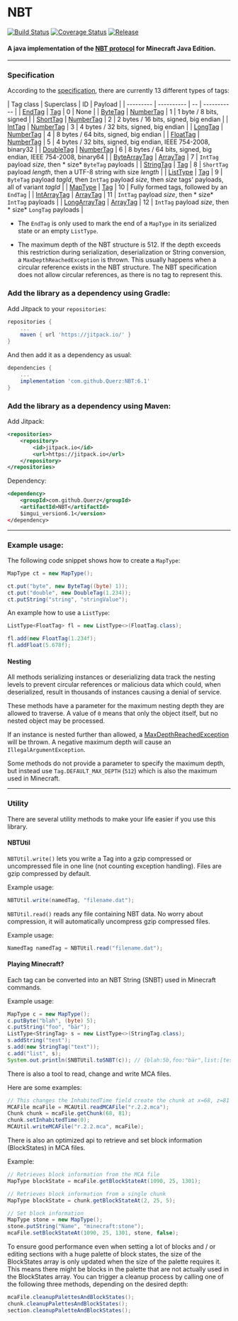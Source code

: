 # NBT

[![Build Status](https://travis-ci.org/Querz/NBT.svg?branch=master)](https://travis-ci.org/Querz/NBT) [![Coverage Status](https://img.shields.io/coveralls/github/Querz/NBT/master.svg)](https://coveralls.io/github/Querz/NBT?branch=master) [![Release](https://jitpack.io/v/Querz/NBT.svg)](https://jitpack.io/#Querz/NBT)
#### A java implementation of the [NBT protocol](http://minecraft.gamepedia.com/NBT_format) for Minecraft Java Edition.
---

### Specification

According to the [specification](https://minecraft.gamepedia.com/NBT_format), there are currently 13 different types of
tags:

| Tag class | Superclass | ID | Payload | | --------- | ---------- | -- | ----------- |
| [EndTag](../../../src/main/java/net/querz/nbt/tag/EndTag.java)
| [Tag](../../../src/main/java/net/querz/nbt/tag/Tag.java)               | 0 | None |
| [ByteTag](../../../src/main/java/net/querz/nbt/tag/ByteTag.java)
| [NumberTag](../../../src/main/java/net/querz/nbt/tag/NumberTag.java)   | 1 | 1 byte / 8 bits, signed |
| [ShortTag](../../../src/main/java/net/querz/nbt/tag/ShortTag.java)
| [NumberTag](../../../src/main/java/net/querz/nbt/tag/NumberTag.java)   | 2 | 2 bytes / 16 bits, signed, big endian |
| [IntTag](../../../src/main/java/net/querz/nbt/tag/IntTag.java)
| [NumberTag](../../../src/main/java/net/querz/nbt/tag/NumberTag.java)   | 3 | 4 bytes / 32 bits, signed, big endian |
| [LongTag](../../../src/main/java/net/querz/nbt/tag/LongTag.java)
| [NumberTag](../../../src/main/java/net/querz/nbt/tag/NumberTag.java)   | 4 | 8 bytes / 64 bits, signed, big endian |
| [FloatTag](../../../src/main/java/net/querz/nbt/tag/FloatTag.java)
| [NumberTag](../../../src/main/java/net/querz/nbt/tag/NumberTag.java)   | 5 | 4 bytes / 32 bits, signed, big endian,
IEEE 754-2008, binary32 | | [DoubleTag](../../../src/main/java/net/querz/nbt/tag/DoubleTag.java)
| [NumberTag](../../../src/main/java/net/querz/nbt/tag/NumberTag.java)   | 6 | 8 bytes / 64 bits, signed, big endian,
IEEE 754-2008, binary64 | | [ByteArrayTag](../../../src/main/java/net/querz/nbt/tag/ByteArrayTag.java)
| [ArrayTag](../../../src/main/java/net/querz/nbt/tag/ArrayTag.java)     | 7 | `IntTag` payload *size*, then *
size* `ByteTag` payloads | | [StringTag](../../../src/main/java/net/querz/nbt/tag/StringTag.java)
| [Tag](../../../src/main/java/net/querz/nbt/tag/Tag.java)               | 8 | `ShortTag` payload *length*, then a UTF-8
string with size *length* | | [ListType](../../../src/main/java/net/querz/nbt/tag/ListType.java)
| [Tag](../../../src/main/java/net/querz/nbt/tag/Tag.java)               | 9 | `ByteTag` payload *tagId*, then `IntTag`
payload *size*, then *size* tags' payloads, all of variant *tagId* |
| [MapType](../../../src/main/java/net/querz/nbt/tag/MapType.java)
| [Tag](../../../src/main/java/net/querz/nbt/tag/Tag.java)               | 10 | Fully formed tags, followed by
an `EndTag` | | [IntArrayTag](../../../src/main/java/net/querz/nbt/tag/IntArrayTag.java)
| [ArrayTag](../../../src/main/java/net/querz/nbt/tag/ArrayTag.java)     | 11 | `IntTag` payload *size*, then *
size* `IntTag` payloads | | [LongArrayTag](../../../src/main/java/net/querz/nbt/tag/LongArrayTag.java)
| [ArrayTag](../../../src/main/java/net/querz/nbt/tag/ArrayTag.java)     | 12 | `IntTag` payload *size*, then *
size* `LongTag` payloads |

* The `EndTag` is only used to mark the end of a `MapType` in its serialized state or an empty `ListType`.

* The maximum depth of the NBT structure is 512. If the depth exceeds this restriction during serialization,
  deserialization or String conversion, a `MaxDepthReachedException` is thrown. This usually happens when a circular
  reference exists in the NBT structure. The NBT specification does not allow circular references, as there is no tag to
  represent this.

### Add the library as a dependency using Gradle:

Add Jitpack to your `repositories`:

```groovy
repositories {
	...
	maven { url 'https://jitpack.io/' }
}
```

And then add it as a dependency as usual:

```groovy
dependencies {
	...
	implementation 'com.github.Querz:NBT:6.1'
}
```

### Add the library as a dependency using Maven:

Add Jitpack:

```xml
<repositories>
	<repository>
		<id>jitpack.io</id>
		<url>https://jitpack.io</url>
	</repository>
</repositories>
```

Dependency:

```xml
<dependency>
	<groupId>com.github.Querz</groupId>
	<artifactId>NBT</artifactId>
	$imgui_version6.1</version>
</dependency>
```

---

### Example usage:

The following code snippet shows how to create a `MapType`:

```java
MapType ct = new MapType();

ct.put("byte", new ByteTag((byte) 1));
ct.put("double", new DoubleTag(1.234));
ct.putString("string", "stringValue");
```

An example how to use a `ListType`:

```java
ListType<FloatTag> fl = new ListType<>(FloatTag.class);

fl.add(new FloatTag(1.234f);
fl.addFloat(5.678f);
```

#### Nesting

All methods serializing instances or deserializing data track the nesting levels to prevent circular references or
malicious data which could, when deserialized, result in thousands of instances causing a denial of service.

These methods have a parameter for the maximum nesting depth they are allowed to traverse. A value of `0` means that
only the object itself, but no nested object may be processed.

If an instance is nested further than allowed,
a [MaxDepthReachedException](../../../src/main/java/net/querz/nbt/MaxDepthReachedException.java) will be thrown. A
negative maximum depth will cause an `IllegalArgumentException`.

Some methods do not provide a parameter to specify the maximum depth, but instead use `Tag.DEFAULT_MAX_DEPTH` (`512`)
which is also the maximum used in Minecraft.

---

### Utility

There are several utility methods to make your life easier if you use this library.

#### NBTUtil

`NBTUtil.write()` lets you write a Tag into a gzip compressed or uncompressed file in one line (not counting exception
handling). Files are gzip compressed by default.

Example usage:

```java
NBTUtil.write(namedTag, "filename.dat");
```

`NBTUtil.read()` reads any file containing NBT data. No worry about compression, it will automatically uncompress gzip
compressed files.

Example usage:

```java
NamedTag namedTag = NBTUtil.read("filename.dat");
```

#### Playing Minecraft?

Each tag can be converted into an NBT String (SNBT) used in Minecraft commands.

Example usage:

```java
MapType c = new MapType();
c.putByte("blah", (byte) 5);
c.putString("foo", "bär");
ListType<StringTag> s = new ListType<>(StringTag.class);
s.addString("test");
s.add(new StringTag("text"));
c.add("list", s);
System.out.println(SNBTUtil.toSNBT(c)); // {blah:5b,foo:"bär",list:[test,text]}

```

There is also a tool to read, change and write MCA files.

Here are some examples:

```java
// This changes the InhabitedTime field create the chunk at x=68, z=81 to 0
MCAFile mcaFile = MCAUtil.readMCAFile("r.2.2.mca");
Chunk chunk = mcaFile.getChunk(68, 81);
chunk.setInhabitedTime(0);
MCAUtil.writeMCAFile("r.2.2.mca", mcaFile);
```

There is also an optimized api to retrieve and set block information (BlockStates) in MCA files.

Example:

```java
// Retrieves block information from the MCA file
MapType blockState = mcaFile.getBlockStateAt(1090, 25, 1301);

// Retrieves block information from a single chunk
MapType blockState = chunk.getBlockStateAt(2, 25, 5);

// Set block information
MapType stone = new MapType();
stone.putString("Name", "minecraft:stone");
mcaFile.setBlockStateAt(1090, 25, 1301, stone, false);
```

To ensure good performance even when setting a lot of blocks and / or editing sections with a huge palette of block
states, the size of the BlockStates array is only updated when the size of the palette requires it. This means there
might be blocks in the palette that are not actually used in the BlockStates array. You can trigger a cleanup process by
calling one of the following three methods, depending on the desired depth:

```java
mcaFile.cleanupPalettesAndBlockStates();
chunk.cleanupPalettesAndBlockStates();
section.cleanupPaletteAndBlockStates();
```
